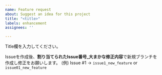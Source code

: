 ```yaml
---
name: Feature request
about: Suggest an idea for this project
title: "<title>"
labels: enhancement
assignees: ''

---
```


Title欄を入力してください。

Issueを作成後、**割り当てられたIssue番号_大まかな修正内容**で新規ブランチを作成し修正をお願いします。
(例) Issue #1 -> `issue1_new_feature` or `issue01_new_feature`
